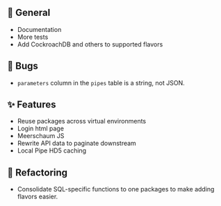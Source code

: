 ## 📝 General
- Documentation
- More tests
- Add CockroachDB and others to supported flavors

## 🐞 Bugs
- `parameters` column in the `pipes` table is a string, not JSON.

## ✨ Features
- Reuse packages across virtual environments
- Login html page
- Meerschaum JS
- Rewrite API data to paginate downstream
- Local Pipe HD5 caching

## 🔨 Refactoring
- Consolidate SQL-specific functions to one packages to make adding flavors easier.
